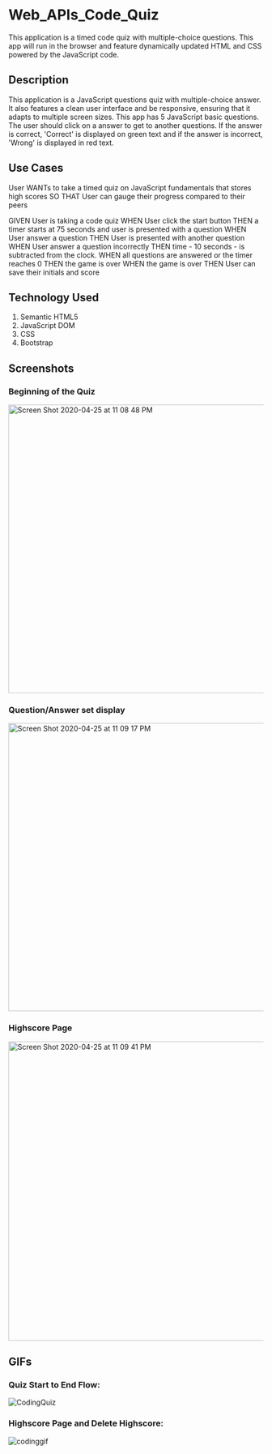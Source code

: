 # Web_APIs_Code_Quiz

 This application is a timed code quiz with multiple-choice questions. This app will run in the browser and feature dynamically updated HTML and CSS powered by the JavaScript code. 


## Description

This application is a JavaScript questions quiz with multiple-choice answer. It also features a clean user interface and be responsive, ensuring that it adapts to multiple screen sizes.  This app has 5 JavaScript basic questions. The user should click on a answer to get to another questions. If the answer is correct, 'Correct' is displayed on green text and if the answer is incorrect, 'Wrong' is displayed in red text.

## Use Cases

User WANTs to take a timed quiz on JavaScript fundamentals that stores high scores
SO THAT User can gauge their progress compared to their peers

GIVEN User is taking a code quiz
WHEN User click the start button
THEN a timer starts at 75 seconds and user is presented with a question
WHEN User answer a question
THEN User is presented with another question
WHEN User answer a question incorrectly
THEN time - 10 seconds - is subtracted from the clock. 
WHEN all questions are answered or the timer reaches 0
THEN the game is over
WHEN the game is over
THEN User can save their initials and score


## Technology Used
1. Semantic HTML5
2. JavaScript DOM
3. CSS
4. Bootstrap


## Screenshots

### Beginning of the Quiz
<img width="570" alt="Screen Shot 2020-04-25 at 11 08 48 PM" src="https://user-images.githubusercontent.com/55207625/80299564-3c774300-874a-11ea-89d3-14f30b5acd44.png">



### Question/Answer set display 
<img width="569" alt="Screen Shot 2020-04-25 at 11 09 17 PM" src="https://user-images.githubusercontent.com/55207625/80299581-629ce300-874a-11ea-924f-4da7dc949daa.png">



### Highscore Page 
<img width="591" alt="Screen Shot 2020-04-25 at 11 09 41 PM" src="https://user-images.githubusercontent.com/55207625/80299589-6f213b80-874a-11ea-8968-11621d2104fe.png">



## GIFs

### Quiz Start to End Flow:
![CodingQuiz](https://user-images.githubusercontent.com/55207625/80299593-7e07ee00-874a-11ea-8145-b0f37af719c1.gif)



### Highscore Page and Delete Highscore:
![codinggif](https://user-images.githubusercontent.com/55207625/80299630-bf989900-874a-11ea-9bb1-3af61e365e38.gif)

